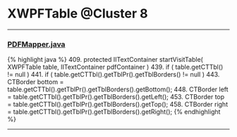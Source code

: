 # XWPFTable @Cluster 8

***

### [PDFMapper.java](https://searchcode.com/codesearch/view/12208685/)
{% highlight java %}
409. protected IITextContainer startVisitTable( XWPFTable table, IITextContainer pdfContainer )
439.     if ( table.getCTTbl() != null )
441.         if ( table.getCTTbl().getTblPr().getTblBorders() != null )
443.             CTBorder bottom = table.getCTTbl().getTblPr().getTblBorders().getBottom();
448.             CTBorder left = table.getCTTbl().getTblPr().getTblBorders().getLeft();
453.             CTBorder top = table.getCTTbl().getTblPr().getTblBorders().getTop();
458.             CTBorder right = table.getCTTbl().getTblPr().getTblBorders().getRight();
{% endhighlight %}

***

